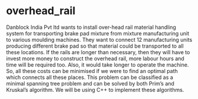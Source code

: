 # overhead_rail

Danblock India Pvt ltd wants to install over-head rail material handling system for transporting brake pad mixture from mixture manufacturing unit to various moulding machines. They want to connect 12 manufacturing units producing different brake pad so that material could be transported to all these locations. If the rails are longer than necessary, then they will have to invest more money to construct the overhead rail, more labour hours and time will be required too. Also, it would take longer to operate the machine. So, all these costs can be minimised if we were to find an optimal path which connects all these places. This problem can be classified as a minimal spanning tree problem and can be solved by both Prim’s and Kruskal’s algorithm. We will be using C++ to implement these algorithms.
